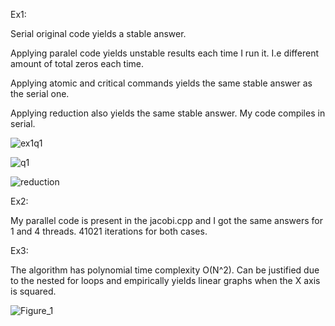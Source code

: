 Ex1:

Serial original code yields a stable answer.

Applying paralel code yields unstable results each time I run it. I.e different amount of total zeros each time.

Applying atomic and critical commands yields the same stable answer as the serial one.

Applying reduction also yields the same stable answer. My code compiles in serial.

![ex1q1](https://user-images.githubusercontent.com/73917265/199523617-21298a41-d1e8-4f70-9cae-352964eb0006.png)

![q1](https://user-images.githubusercontent.com/73917265/199523630-98d68ca6-e9ea-4ce5-8fad-2c325efbc5fd.png)

![reduction](https://user-images.githubusercontent.com/73917265/199523648-cf46e74d-f4d5-4c31-95e5-943ea096170b.png)



Ex2:

My parallel code is present in the jacobi.cpp and I got the same answers for 1 and 4 threads. 41021 iterations for both cases.



Ex3:

The algorithm has polynomial time complexity O(N^2). Can be justified due to the nested for loops and empirically yields linear graphs when the X axis is squared.





![Figure_1](https://user-images.githubusercontent.com/73917265/199523208-febd72ca-3cd4-4062-a69c-34b0b9ca1985.png)
